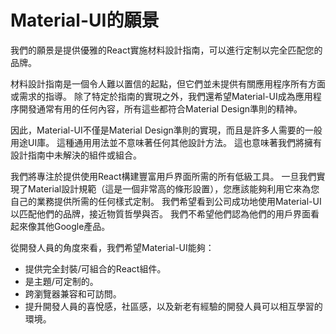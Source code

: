 # Material-UI的願景

<p class="description">我們的願景是提供優雅的React實施材料設計指南，可以進行定制以完全匹配您的品牌。</p>

材料設計指南是一個令人難以置信的起點，但它們並未提供有關應用程序所有方面或需求的指導。 除了特定於指南的實現之外，我們還希望Material-UI成為應用程序開發通常有用的任何內容，所有這些都符合Material Design準則的精神。

因此，Material-UI不僅是Material Design準則的實現，而且是許多人需要的一般用途UI庫。 這種通用用法並不意味著任何其他設計方法。 這也意味著我們將擁有設計指南中未解決的組件或組合。

我們將專注於提供使用React構建豐富用戶界面所需的所有低級工具。 一旦我們實現了Material設計規範（這是一個非常高的條形設置），您應該能夠利用它來為您自己的業務提供所需的任何樣式定制。 我們希望看到公司成功地使用Material-UI以匹配他們的品牌，接近物質哲學與否。 我們不希望他們認為他們的用戶界面看起來像其他Google產品。

從開發人員的角度來看，我們希望Material-UI能夠：

- 提供完全封裝/可組合的React組件。
- 是主題/可定制的。
- 跨瀏覽器兼容和可訪問。
- 提升開發人員的喜悅感，社區感，以及新老有經驗的開發人員可以相互學習的環境。